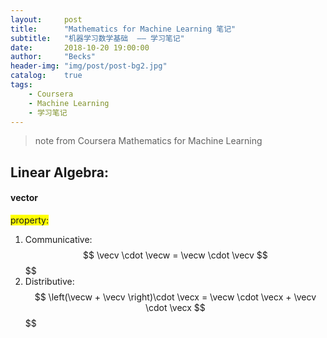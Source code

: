 ```yaml
---
layout:     post
title:      "Mathematics for Machine Learning 笔记"
subtitle:   "机器学习数学基础  —— 学习笔记"
date:       2018-10-20 19:00:00
author:     "Becks"
header-img: "img/post/post-bg2.jpg"
catalog:    true
tags:
    - Coursera
    - Machine Learning
    - 学习笔记
---
```

> note from Coursera Mathematics for Machine Learning
> 

## Linear Algebra: 

<script type="text/javascript" async src="https://cdn.mathjax.org/mathjax/latest/MathJax.js?config=TeX-MML-AM_CHTML"> </script>

#### vector

<span style="background-color: #FFFF00">property: </span>

1. Communicative: $$ \vecv \cdot \vecw  =  \vecw \cdot \vecv $$ $$
2. Distributive: $$ \left(\vecw + \vecv \right)\cdot \vecx  =  \vecw \cdot \vecx + \vecv \cdot \vecx  $$ $$
